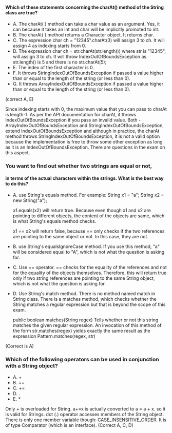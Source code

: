 #### Which of these statements concerning the charAt() method of the String class are true?

* A. The charAt( ) method can take a char value as an argument.
    Yes, it can because it takes an int and char will be implicitly promoted to int.
* B. The charAt( ) method returns a Character object.
    It returns char.
* C. The expression char ch = "12345".charAt(3) will assign 3 to ch.
    It will assign 4 as indexing starts from 0.
* D. The expression char ch = str.charAt(str.length()) where str is "12345", will assign 3 to ch.
    It will throw IndexOutOfBoundsException as str.length() is 5 and there is no str.charAt(5);
* E. The index of the first character is 0.
* F. It throws StringIndexOutOfBoundsException if passed a value higher than or equal to the length of the string (or less than 0).
* G. It throws ArrayIndexOutOfBoundsException if passed a value higher than or equal to the length of the string (or less than 0).

(correct A, E)

Since indexing starts with 0, the maximum value that you can pass to charAt is length-1.
As per the API documentation for charAt, it throws IndexOutOfBoundsException if you pass an invalid value.
Both - ArrayIndexOutOfBoundsException and StringIndexOutOfBoundsException, extend IndexOutOfBoundsException
and although in practice, the charAt method throws StringIndexOutOfBoundsException,
it is not a valid option because the implementation is free to throw some other exception
as long as it is an IndexOutOfBoundsException. There are questions in the exam on this aspect.


### You want to find out whether two strings are equal or not,
#### in terms of the actual characters within the strings. What is the best way to do this?

* A. use String's equals method.
    For example:
    String x1 = "a";
    String x2 = new String("a");

    x1.equals(x2) will return true. Because even though x1 and x2 are pointing
    to different objects, the content of the objects are same,
    which is what String's equals method checks.
    
    x1 == x2 will return false, because == only checks if the two references are pointing to the same object or not.
    In this case, they are not.
    
* B. use String's equalsIgnoreCase method.
    If you use this method, "a" will be considered equal to "A",
    which is not what the question is asking for.
    
* C. Use == operator.
    == checks for the equality of the references and not for the equality of the objects themselves.
    Therefore, this will return true only if two string references are pointing to the same String object,
    which is not what the question is asking for.

* D. Use String's match method.
    There is no method named match in String class.
    There is a matches method, which checks whether the String matches
    a regular expression but that is beyond the scope of this exam.
    
    public boolean matches(String regex)
    Tells whether or not this string matches the given regular expression.
    An invocation of this method of the form str.matches(regex)
    yields exactly the same result as the expression Pattern.matches(regex, str)
    
(Correct is A)

### Which of the following operators can be used in conjunction with a String object?
* A. +
* B. ++
* C. +=
* D. .
* E. *

Only + is overloaded for String. a+=x is actually converted to a = a + x.
so it is valid for Strings. dot (.) operator accesses members of the String object.
There is only one member variable though:
CASE_INSENSITIVE_ORDER. It is of type Comparator (which is an interface).
(Correct A, C, D)

